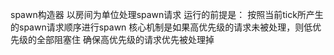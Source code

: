 spawn构造器
以房间为单位处理spawn请求
运行的前提是：
按照当前tick所产生的spawn请求顺序进行spawn
核心机制是如果高优先级的请求未被处理，则低优先级的全部阻塞住
确保高优先级的请求优先被处理掉

